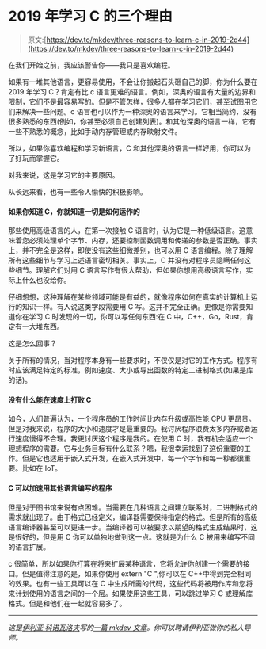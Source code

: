 # 2019 年学习 C 的三个理由

> 原文:[https://dev.to/mkdev/three-reasons-to-learn-c-in-2019-2d44](https://dev.to/mkdev/three-reasons-to-learn-c-in-2019-2d44)

在我们开始之前，我应该警告你——我只是喜欢编程。

如果有一堆其他语言，更容易使用，不会让你搬起石头砸自己的脚，你为什么要在 2019 年学习 C？肯定有比 c 语言更难的语言。例如，深奥的语言有大量的边界和限制，它们不是最容易写的。但是不管怎样，很多人都在学习它们，甚至试图用它们来解决一些问题。c 语言也可以作为一种深奥的语言来学习。它相当简约，没有很多熟悉的东西(例如，你甚至必须自己创建列表)。和其他深奥的语言一样，它有一些不熟悉的概念，比如手动内存管理或内存映射文件。

所以，如果你喜欢编程和学习新语言，C 和其他深奥的语言一样好用，你可以为了好玩而掌握它。

对我来说，这是学习它的主要原因。

从长远来看，也有一些令人愉快的积极影响。

#### 如果你知道 C，你就知道一切是如何运作的

那些使用高级语言的人，在第一次接触 C 语言时，认为它是一种低级语言。这意味着您必须处理单个字节、内存，还要控制函数调用和传递的参数是否正确。事实上，并不完全是这样，即使没有这些细微差别，也可以用 C 语言编程。除了理解所有这些细节与学习上述语言密切相关。事实上，C 并没有对程序员隐瞒任何这些细节。理解它们对用 C 语言写作有很大帮助，但如果你想用高级语言写作，实际上什么也没给你。

仔细想想，这种理解在某些领域可能是有益的，就像程序如何在真实的计算机上运行的知识一样。有人说这类字段需要用 C 写。这并不完全正确。更像是你需要知道你在学习 C 时发现的一切，你可以写任何东西:在 C 中，C++，Go，Rust，肯定有一大堆东西。

这是怎么回事？

关于所有的情况，当对程序本身有一些要求时，不仅仅是对它的工作方式。程序有时应该满足特定的标准，例如速度、大小或导出函数的特定二进制格式(如果是库的话)。

#### [](#nothing-can-beat-c-in-speed)没有什么能在速度上打败 C

如今，人们普遍认为，一个程序员的工作时间比内存升级或高性能 CPU 更昂贵。但是对我来说，程序的大小和速度才是最重要的。我讨厌程序浪费太多内存或者运行速度慢得不合理。我更讨厌这个程序是我的。在使用 C 时，我有机会适应一个理想程序的需要。它与业务目标有什么联系？嗯，我很幸运找到了这份重要的工作。但是它也适用于嵌入式开发，在嵌入式开发中，每一个字节和每一秒都很重要。比如在 IoT。

#### [](#c-can-accelerate-the-programs-written-in-other-languages)C 可以加速用其他语言编写的程序

但是对于图书馆来说有点困难。当需要在几种语言之间建立联系时，二进制格式的需求就出现了。由于格式已经定义，编译器需要保持指定的格式。但是所有的高级语言编译器甚至可以更进一步。当编译器可以被要求以期望的格式生成结果时，这是很好的，但是用 C 你可以单独地做到这一点。这就是为什么 C 被用来编写不同的语言扩展。

c 很简单，所以如果你打算在将来扩展某种语言，它将允许你创建一个需要的接口。但是值得注意的是，如果你使用 extern "C ",你可以在 C++中得到完全相同的效果。也有一些工具可以在 C 中生成所需的代码，这些代码将被用作库和您将来计划使用的语言之间的一个层。如果使用这些工具，可以跳过学习 C 或理解库格式。但是和他们在一起就容易多了。

* * *

*这是[伊利亚·科诺瓦洛夫](https://mkdev.me/en/mentors/aragaer)写的[一篇 mkdev 文章](https://mkdev.me/en/posts/three-reasons-to-learn-c-in-2018)。你可以聘请伊利亚做你的私人导师。*